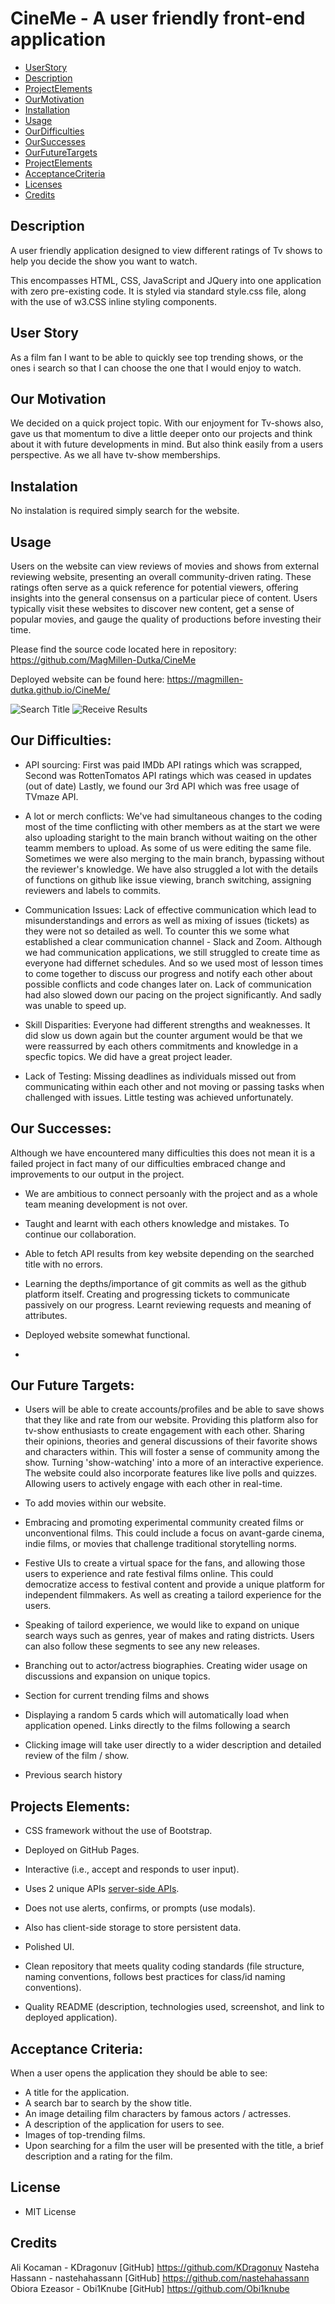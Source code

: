 # CineMe - A user friendly front-end application

- [UserStory](#user-story)
- [Description](#description)
- [ProjectElements](#projects-elements)
- [OurMotivation](#our-motivation)
- [Installation](#installation)
- [Usage](#usage)
- [OurDifficulties](#our-difficulties)
- [OurSuccesses](#our-successes)
- [OurFutureTargets](#Our-Future-Targets)
- [ProjectElements](#projects-elements)
- [AcceptanceCriteria](#acceptance-criteria)
- [Licenses](#license)
- [Credits](#credits)

## Description

A user friendly application designed to view different ratings of Tv shows to help you decide the show you want to watch. 

This encompasses HTML, CSS, JavaScript and JQuery into one application with zero pre-existing code. It is styled via standard style.css file, along with the use of w3.CSS inline styling components.

## User Story

As a film fan I want to be able to quickly see top trending shows, or the ones i search so that I can choose the one that I would enjoy to watch.

## Our Motivation

We decided on a quick project topic. With our enjoyment for Tv-shows also, gave us that momentum to dive a little deeper onto our projects and think about it with future developments in mind. But also think easily from a users perspective. As we all have tv-show memberships.

## Instalation

No instalation is required simply search for the website.

## Usage 

Users on the website can view reviews of movies and shows from external reviewing website, presenting an overall community-driven rating. These ratings often serve as a quick reference for potential viewers, offering insights into the general consensus on a particular piece of content. Users typically visit these websites to discover new content, get a sense of popular movies, and gauge the quality of productions before investing their time.

Please find the source code located here in repository: https://github.com/MagMillen-Dutka/CineMe

Deployed website can be found here: https://magmillen-dutka.github.io/CineMe/

![Search Title](image.png)
![Receive Results](image-1.png)

## Our Difficulties:

- API sourcing: First was paid IMDb API ratings which was scrapped, Second was RottenTomatos API ratings which was ceased in updates (out of date) Lastly, we found our 3rd API which was free usage of TVmaze API.

- A lot or merch conflicts: We've had simultaneous changes to the coding most of the time conflicting with other members as at the start we were also uploading staright to the main branch without waiting on the other teamm members to upload. As some of us were editing the same file. Sometimes we were also merging to the main branch, bypassing without the reviewer's knowledge. We have also struggled a lot with the details of functions on github like issue viewing, branch switching, assigning reviewers and labels to commits. 

- Communication Issues: Lack of effective communication which lead to misunderstandings and errors as well as mixing of issues (tickets) as they were not so detailed as well. To counter this we some what established a clear communication channel - Slack and Zoom. Although we had communication applications, we still struggled to create time as everyone had differnet schedules. And so we used most of lesson times to come together to discuss our progress and notify each other about possible conflicts and code changes later on. Lack of communication had also slowed down our pacing on the project significantly. And sadly was unable to speed up. 

- Skill Disparities: Everyone had different strengths and weaknesses. It did slow us down again but the counter argument would be that we were reassurred by each others commitments and knowledge in a specfic topics. We did have a great project leader.

- Lack of Testing: Missing deadlines as individuals missed out from communicating within each other and not moving or passing tasks when challenged with issues. Little testing was achieved unfortunately.

## Our Successes:

Although we have encountered many difficulties this does not mean it is a failed project in fact many of our difficulties embraced change and improvements to our output in the project.

- We are ambitious to connect persoanly with the project and as a whole team meaning development is not over. 

- Taught and learnt with each others knowledge and mistakes. To continue our collaboration.

- Able to fetch API results from key website depending on the searched title with no errors.

- Learning the depths/importance of git commits as well as the github platform itself. Creating and progressing tickets to communicate passively on our progress. Learnt reviewing requests and meaning of attributes.

- Deployed website somewhat functional.

- 

## Our Future Targets:

- Users will be able to create accounts/profiles and be able to save shows that they like and rate from our website. Providing this platform also for tv-show enthusiasts to create engagement with each other. Sharing their opinions, theories and general discussions of their favorite shows and characters within. This will foster a sense of community among the show. Turning 'show-watching' into a more of an interactive experience. The website could also incorporate features like live polls and quizzes. Allowing users to actively engage with each other in real-time.

- To add movies within our website.

- Embracing and promoting experimental community created films or unconventional films. This could include a focus on avant-garde cinema, indie films, or movies that challenge traditional storytelling norms.

- Festive UIs to create a virtual space for the fans, and allowing those users to experience and rate festival films online. This could democratize access to festival content and provide a unique platform for independent filmmakers. As well as creating a tailord experience for the users.

- Speaking of tailord experience, we would like to expand on unique search ways such as genres, year of makes and rating districts. Users can also follow these segments to see any new releases.

- Branching out to actor/actress biographies. Creating wider usage on discussions and expansion on unique topics.

- Section for current trending films and shows 

- Displaying a random 5 cards which will automatically load when application opened. Links directly to the films following a search

- Clicking image will take user directly to a wider description and detailed review of the film / show.

- Previous search history

## Projects Elements:

* CSS framework without the use of Bootstrap.

* Deployed on GitHub Pages.

* Interactive (i.e., accept and responds to user input).

* Uses 2 unique APIs [server-side APIs](https://coding-boot-camp.github.io/full-stack/apis/api-resources).

* Does not use alerts, confirms, or prompts (use modals).

* Also has client-side storage to store persistent data. 

* Polished UI.

* Clean repository that meets quality coding standards (file structure, naming conventions, follows best practices for class/id naming conventions).

* Quality README (description, technologies used, screenshot, and link to deployed application).

## Acceptance Criteria:

When a user opens the application they should be able to see:

* A title for the application.
* A search bar to search by the show title.
* An image detailing film characters by famous actors / actresses.
* A description of the application for users to see.
* Images of top-trending films.
* Upon searching for a film the user will be presented with the title, a brief description and a rating for the film.

## License

* MIT License

## Credits

Ali Kocaman - KDragonuv [GitHub] https://github.com/KDragonuv 
Nasteha Hassann - nastehahassann [GitHub] https://github.com/nastehahassann 
Obiora Ezeasor - Obi1Knube [GitHub] https://github.com/Obi1knube